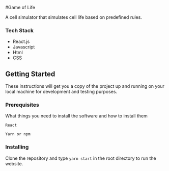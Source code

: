 #Game of Life

A cell simulator that simulates cell life based on predefined rules.

### Tech Stack

- React.js
- Javascript
- Html
- CSS

## Getting Started

These instructions will get you a copy of the project up and running on your local machine for development and testing purposes.

### Prerequisites

What things you need to install the software and how to install them

```
React
```
```
Yarn or npm
```

### Installing

Clone the repository and type ```yarn start``` in the root directory to run the website.
